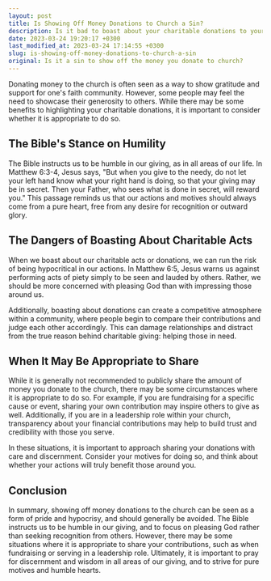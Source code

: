 ```yaml
---
layout: post
title: Is Showing Off Money Donations to Church a Sin?
description: Is it bad to boast about your charitable donations to your religious institution? Learn what the Bible says about showing off your tithes and offerings to others.
date: 2023-03-24 19:20:17 +0300
last_modified_at: 2023-03-24 17:14:55 +0300
slug: is-showing-off-money-donations-to-church-a-sin
original: Is it a sin to show off the money you donate to church?
---
```

Donating money to the church is often seen as a way to show gratitude and support for one's faith community. However, some people may feel the need to showcase their generosity to others. While there may be some benefits to highlighting your charitable donations, it is important to consider whether it is appropriate to do so.

## The Bible's Stance on Humility

The Bible instructs us to be humble in our giving, as in all areas of our life. In Matthew 6:3-4, Jesus says, "But when you give to the needy, do not let your left hand know what your right hand is doing, so that your giving may be in secret. Then your Father, who sees what is done in secret, will reward you." This passage reminds us that our actions and motives should always come from a pure heart, free from any desire for recognition or outward glory.

## The Dangers of Boasting About Charitable Acts

When we boast about our charitable acts or donations, we can run the risk of being hypocritical in our actions. In Matthew 6:5, Jesus warns us against performing acts of piety simply to be seen and lauded by others. Rather, we should be more concerned with pleasing God than with impressing those around us.

Additionally, boasting about donations can create a competitive atmosphere within a community, where people begin to compare their contributions and judge each other accordingly. This can damage relationships and distract from the true reason behind charitable giving: helping those in need.

## When It May Be Appropriate to Share

While it is generally not recommended to publicly share the amount of money you donate to the church, there may be some circumstances where it is appropriate to do so. For example, if you are fundraising for a specific cause or event, sharing your own contribution may inspire others to give as well. Additionally, if you are in a leadership role within your church, transparency about your financial contributions may help to build trust and credibility with those you serve.

In these situations, it is important to approach sharing your donations with care and discernment. Consider your motives for doing so, and think about whether your actions will truly benefit those around you.

## Conclusion

In summary, showing off money donations to the church can be seen as a form of pride and hypocrisy, and should generally be avoided. The Bible instructs us to be humble in our giving, and to focus on pleasing God rather than seeking recognition from others. However, there may be some situations where it is appropriate to share your contributions, such as when fundraising or serving in a leadership role. Ultimately, it is important to pray for discernment and wisdom in all areas of our giving, and to strive for pure motives and humble hearts.